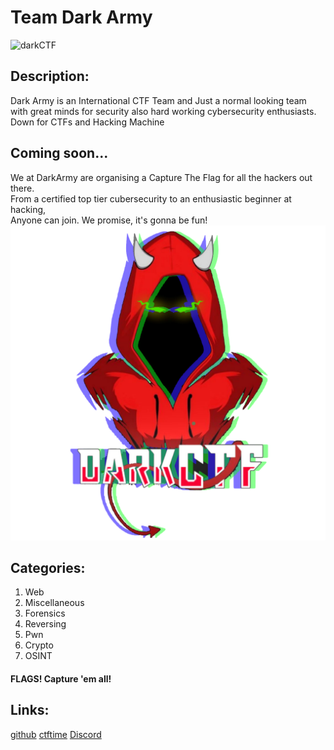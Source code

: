# Team Dark Army  
![darkCTF](https://ctftime.org/media/cache/d0/c0/d0c00e45cf298278fbbc457f42129aea.png)

## Description:

Dark Army is an International CTF Team and Just a normal looking team with great minds for security also hard working cybersecurity enthusiasts. 
Down for CTFs and Hacking Machine

## Coming soon...
We at DarkArmy are organising a Capture The Flag for all the hackers out there.  
From a certified top tier cubersecurity to an enthusiastic beginner at hacking,  
Anyone can join. We promise, it's gonna be fun!  
![darkCTF](rgblogo.png)

## Categories:
1. Web
2. Miscellaneous
3. Forensics
4. Reversing
5. Pwn
6. Crypto
7. OSINT


#### FLAGS! Capture 'em all!

## Links:
[github](https://github.com/TeamDarkArmy)
[ctftime](https://ctftime.org/team/26569)
[Discord](https://discord.gg/b4YKgju)

